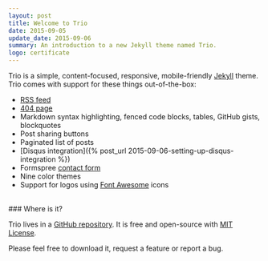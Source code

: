```yaml
---
layout: post
title: Welcome to Trio
date: 2015-09-05
update_date: 2015-09-06
summary: An introduction to a new Jekyll theme named Trio.
logo: certificate
---
```


Trio is a simple, content-focused, responsive, mobile-friendly [Jekyll](http://jekyllrb.com/) theme. Trio comes with support for these things out-of-the-box:

* [RSS feed](/feed.xml)
* [404 page](/404.html)
* Markdown syntax highlighting, fenced code blocks, tables, GitHub gists, blockquotes
* Post sharing buttons
* Paginated list of posts
* [Disqus integration]({% post_url 2015-09-06-setting-up-disqus-integration %})
* Formspree [contact form](/contact/)
* Nine color themes
* Support for logos using [Font Awesome](http://fortawesome.github.io/Font-Awesome) icons

<br/>
### Where is it?

Trio lives in a [GitHub repository](https://github.com/ankur-gupta/trio). It is free and open-source with [MIT License](http://opensource.org/licenses/MIT).

Please feel free to download it, request a feature or report a bug.

